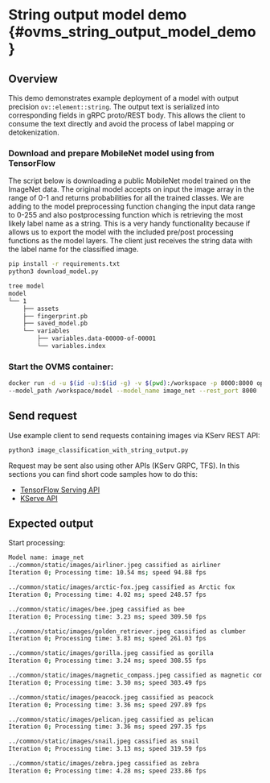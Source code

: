 # String output model demo {#ovms_string_output_model_demo}
## Overview

This demo demonstrates example deployment of a model with output precision `ov::element::string`. The output text is serialized into corresponding fields in gRPC proto/REST body. This allows the client to consume the text directly and avoid the process of label mapping or detokenization.

### Download and prepare MobileNet model using from TensorFlow
The script below is downloading a public MobileNet model trained on the ImageNet data. The original model accepts on input the image array in the range of 0-1 and returns probabilities for all the trained classes. We are adding to the model preprocessing function changing the input data range to 0-255 and also postprocessing function which is retrieving the most likely label name as a string. 
This is a very handy functionality because if allows us to export the model with the included pre/post processing functions as the model layers. The client just receives the string data with the label name for the classified image.

```bash
pip install -r requirements.txt
python3 download_model.py

tree model
model
└── 1
    ├── assets
    ├── fingerprint.pb
    ├── saved_model.pb
    └── variables
        ├── variables.data-00000-of-00001
        └── variables.index
```

### Start the OVMS container:
```bash
docker run -d -u $(id -u):$(id -g) -v $(pwd):/workspace -p 8000:8000 openvino/model_server:latest \
--model_path /workspace/model --model_name image_net --rest_port 8000
```

## Send request
Use example client to send requests containing images via KServ REST API:
```bash
python3 image_classification_with_string_output.py 
```
Request may be sent also using other APIs (KServ GRPC, TFS). In this sections you can find short code samples how to do this:
- [TensorFlow Serving API](./clients_tfs.md)
- [KServe API](./clients_kfs.md)


## Expected output
Start processing:
```bash
Model name: image_net
../common/static/images/airliner.jpeg cassified as airliner
Iteration 0; Processing time: 10.54 ms; speed 94.88 fps

../common/static/images/arctic-fox.jpeg cassified as Arctic fox
Iteration 0; Processing time: 4.02 ms; speed 248.57 fps

../common/static/images/bee.jpeg cassified as bee
Iteration 0; Processing time: 3.23 ms; speed 309.50 fps

../common/static/images/golden_retriever.jpeg cassified as clumber
Iteration 0; Processing time: 3.83 ms; speed 261.03 fps

../common/static/images/gorilla.jpeg cassified as gorilla
Iteration 0; Processing time: 3.24 ms; speed 308.55 fps

../common/static/images/magnetic_compass.jpeg cassified as magnetic compass
Iteration 0; Processing time: 3.30 ms; speed 303.49 fps

../common/static/images/peacock.jpeg cassified as peacock
Iteration 0; Processing time: 3.36 ms; speed 297.89 fps

../common/static/images/pelican.jpeg cassified as pelican
Iteration 0; Processing time: 3.36 ms; speed 297.35 fps

../common/static/images/snail.jpeg cassified as snail
Iteration 0; Processing time: 3.13 ms; speed 319.59 fps

../common/static/images/zebra.jpeg cassified as zebra
Iteration 0; Processing time: 4.28 ms; speed 233.86 fps
```
